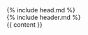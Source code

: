 <!DOCTYPE html>
<html lang="en">
  {% include head.md %}
  <body>
    <div class="mx-6 lg:px-0">
      {% include header.md %}
      <div class="container-lg">
        {{ content }}
      </div>
    </div>
  </body>
</html>
